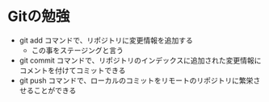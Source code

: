 # Gitの勉強
- git add コマンドで、リポジトリに変更情報を追加する
    - この事をステージングと言う
- git commit コマンドで、リポジトリのインデックスに追加された変更情報にコメントを付けてコミットできる
- git push コマンドで、ローカルのコミットをリモートのリポジトリに繁栄させることができる
